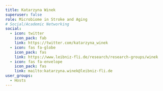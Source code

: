 ```yaml
---
title: Katarzyna Winek
superuser: false
role: Microbiome in Stroke and Aging
# Social/Academic Networking
social:
  - icon: twitter
    icon_pack: fab
    link: https://twitter.com/katarzyna_winek
  - icon: fas fa-globe
    icon_pack: fas
    link: https://www.leibniz-fli.de/research/research-groups/winek
  - icon: fas fa-envelope
    icon_pack: fas
    link: mailto:katarzyna.winek@leibniz-fli.de
user_groups:
  - Hosts
---
```


